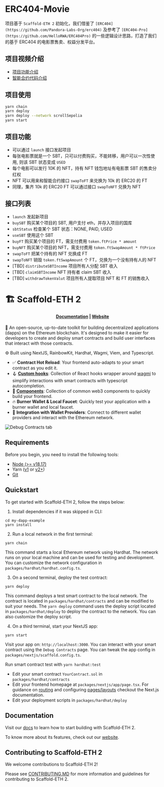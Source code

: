 # ERC404-Movie

项目基于 `Scaffold-ETH 2` 初始化，我们借鉴了 `[ERC404](https://github.com/Pandora-Labs-Org/erc404)` 及参考了 `[ERC404-Pro](https://github.com/HelloRWA/ERC404Pro)` 的一些逻辑设计思路，打造了我们的基于 ERC404 的电影票售卖、权益分发平台。

## 项目视频介绍

* [项目功能介绍](./project-intro.mp4)
* [智能合约代码介绍](./contract-intro.mp4)

## 项目使用

```sh
yarn chain
yarn deploy
yarn deploy --network scrollSepolia
yarn start
```

## 项目功能

* 可以通过 `launch` 接口发起项目
* 每张电影票就是一个 SBT，只可以付费购买，不能转移，用户可以一次性使用, 则该 SBT 状态变成 `USED`
* 每个电影可以发行 10K 的 NFT，持有 NFT 钱包地址有电影票 SBT 的售卖分红权
* NFT 可以用来和智能合约接口 `swapToFT` 来兑换为 10k 的 ERC20 的 FT
* 同理，集齐 10k 的 ERC20 FT 可以通过接口 `swapToNFT` 兑换为 NFT


## 接口列表

* `launch` 发起新项目
* `buySBT` 购买某个项目的 SBT, 用户支付 eth，并存入项目的国库
* `sbtStatus` 检查某个 SBT 状态：NONE, PAID, USED
* `useSBT` 使用这个 SBT
* `buyFT` 购买某个项目的 FT，需支付费用 `token.ftPrice * amount`
* `buyNFT` 购买某个项目的 NFT，需支付费用 `token.ftSwapAmount * ftPrice`
* `swapToFT` 把某个持有的 NFT 兑换成 FT
* `swapToNFT` 销毁 `token.ftSwapAmount` 个 FT，兑换为一个没有持有人的 NFT
* [TBD] `distributeSBTIncome` 项目所有人分配 SBT 收入
* [TBD] `claimSBTIncome`  NFT 持有者 claim SBT 收入
* [TBD] `withdrawTokenValut` 项目所有人提取项目 NFT 和 FT 的销售收入

# 🏗 Scaffold-ETH 2

<h4 align="center">
  <a href="https://docs.scaffoldeth.io">Documentation</a> |
  <a href="https://scaffoldeth.io">Website</a>
</h4>

🧪 An open-source, up-to-date toolkit for building decentralized applications (dapps) on the Ethereum blockchain. It's designed to make it easier for developers to create and deploy smart contracts and build user interfaces that interact with those contracts.

⚙️ Built using NextJS, RainbowKit, Hardhat, Wagmi, Viem, and Typescript.

- ✅ **Contract Hot Reload**: Your frontend auto-adapts to your smart contract as you edit it.
- 🪝 **[Custom hooks](https://docs.scaffoldeth.io/hooks/)**: Collection of React hooks wrapper around [wagmi](https://wagmi.sh/) to simplify interactions with smart contracts with typescript autocompletion.
- 🧱 [**Components**](https://docs.scaffoldeth.io/components/): Collection of common web3 components to quickly build your frontend.
- 🔥 **Burner Wallet & Local Faucet**: Quickly test your application with a burner wallet and local faucet.
- 🔐 **Integration with Wallet Providers**: Connect to different wallet providers and interact with the Ethereum network.

![Debug Contracts tab](https://github.com/scaffold-eth/scaffold-eth-2/assets/55535804/b237af0c-5027-4849-a5c1-2e31495cccb1)

## Requirements

Before you begin, you need to install the following tools:

- [Node (>= v18.17)](https://nodejs.org/en/download/)
- Yarn ([v1](https://classic.yarnpkg.com/en/docs/install/) or [v2+](https://yarnpkg.com/getting-started/install))
- [Git](https://git-scm.com/downloads)

## Quickstart

To get started with Scaffold-ETH 2, follow the steps below:

1. Install dependencies if it was skipped in CLI:

```
cd my-dapp-example
yarn install
```

2. Run a local network in the first terminal:

```
yarn chain
```

This command starts a local Ethereum network using Hardhat. The network runs on your local machine and can be used for testing and development. You can customize the network configuration in `packages/hardhat/hardhat.config.ts`.

3. On a second terminal, deploy the test contract:

```
yarn deploy
```

This command deploys a test smart contract to the local network. The contract is located in `packages/hardhat/contracts` and can be modified to suit your needs. The `yarn deploy` command uses the deploy script located in `packages/hardhat/deploy` to deploy the contract to the network. You can also customize the deploy script.

4. On a third terminal, start your NextJS app:

```
yarn start
```

Visit your app on: `http://localhost:3000`. You can interact with your smart contract using the `Debug Contracts` page. You can tweak the app config in `packages/nextjs/scaffold.config.ts`.

Run smart contract test with `yarn hardhat:test`

- Edit your smart contract `YourContract.sol` in `packages/hardhat/contracts`
- Edit your frontend homepage at `packages/nextjs/app/page.tsx`. For guidance on [routing](https://nextjs.org/docs/app/building-your-application/routing/defining-routes) and configuring [pages/layouts](https://nextjs.org/docs/app/building-your-application/routing/pages-and-layouts) checkout the Next.js documentation.
- Edit your deployment scripts in `packages/hardhat/deploy`

## Documentation

Visit our [docs](https://docs.scaffoldeth.io) to learn how to start building with Scaffold-ETH 2.

To know more about its features, check out our [website](https://scaffoldeth.io).

## Contributing to Scaffold-ETH 2

We welcome contributions to Scaffold-ETH 2!

Please see [CONTRIBUTING.MD](https://github.com/scaffold-eth/scaffold-eth-2/blob/main/CONTRIBUTING.md) for more information and guidelines for contributing to Scaffold-ETH 2.
